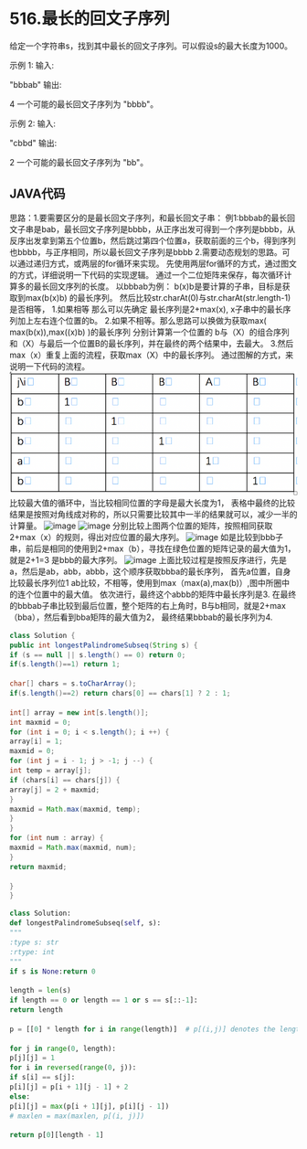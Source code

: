 # 516.最长的回文子序列

给定一个字符串s，找到其中最长的回文子序列。可以假设s的最大长度为1000。

示例 1:
输入:

"bbbab"
输出:

4
一个可能的最长回文子序列为 "bbbb"。

示例 2:
输入:

"cbbd"
输出:

2
一个可能的最长回文子序列为 "bb"。

## JAVA代码  

思路：1.要需要区分的是最长回文子序列，和最长回文子串：
            例1:bbbab的最长回文子串是bab，最长回文子序列是bbbb，从正序出发可得到一个序列是bbbb，从反序出发拿到第五个位置b，然后跳过第四个位置a，获取前面的三个b，得到序列也bbbb，与正序相同，所以最长回文子序列是bbbb
            2.需要动态规划的思路。可以通过递归方式，或两层的for循环来实现。
            先使用两层for循环的方式，通过图文的方式，详细说明一下代码的实现逻辑。
            通过一个二位矩阵来保存，每次循环计算多的最长回文序列的长度。
            以bbbab为例：
            b(x)b是要计算的子串，目标是获取到max(b(x)b) 的最长序列。
            然后比较str.charAt(0)与str.charAt(str.length-1)是否相等，
            1.如果相等 那么可以先确定 最长序列是2+max(x), x子串中的最长序列加上左右连个位置的b。
            2.如果不相等。那么思路可以换做为获取max(  max(b(x)),max((x)b) )的最长序列
                分别计算第一个位置的 b与（X）的组合序列  和（X）与最后一个位置B的最长序列，并在最终的两个结果中，去最大。
            3.然后 max（x）重复上面的流程，获取max（X）中的最长序列。
            通过图解的方式，来说明一下代码的流程。
             ![image](details/image/516-1.png)
             比较最大值的循环中，当比较相同位置的字母是最大长度为1，
             表格中最终的比较结果是按照对角线成对称的，所以只需要比较其中一半的结果就可以，减少一半的计算量。
              ![image](https://github.com/jinshilaoyao/LeetCode/tree/master/details/image/516-2.png)
               ![image](https://github.com/jinshilaoyao/LeetCode/tree/master/details/image/516-3.png)
               分别比较上图两个位置的矩阵，按照相同获取2+max（x）的规则，得出对应位置的最大序列。
              ![image](https://github.com/jinshilaoyao/LeetCode/tree/master/details/image/516-4.png) 
              如是比较到bbb子串，前后是相同的使用到2+max（b），寻找在绿色位置的矩阵记录的最大值为1，就是2+1=3 是bbb的最大序列。
               ![image](https://github.com/jinshilaoyao/LeetCode/tree/master/details/image/516-5.png) 
               上面比较过程是按照反序进行，先是a，然后是ab，abb，abbb，这个顺序获取bbba的最长序列，
               首先a位置，自身比较最长序列位1
               ab比较，不相等，使用到max（max(a),max(b)）,图中所圈中的连个位置中的最大值。
               依次进行，最终这个abbb的矩阵中最长序列是3.
               在最终的bbbab子串比较到最后位置，整个矩阵的右上角时，B与b相同，就是2+max（bba），然后看到bba矩阵的最大值为2，
               最终结果bbbab的最长序列为4.
            
            
            

```Java
class Solution {
public int longestPalindromeSubseq(String s) {
if (s == null || s.length() == 0) return 0;
if(s.length()==1) return 1;

char[] chars = s.toCharArray();
if(s.length()==2) return chars[0] == chars[1] ? 2 : 1;

int[] array = new int[s.length()];
int maxmid = 0;
for (int i = 0; i < s.length(); i ++) {
array[i] = 1;
maxmid = 0;
for (int j = i - 1; j > -1; j --) {
int temp = array[j];
if (chars[i] == chars[j]) {
array[j] = 2 + maxmid;
}
maxmid = Math.max(maxmid, temp);
}
}
for (int num : array) {
maxmid = Math.max(maxmid, num);
}
return maxmid;

}
}
```

```python
class Solution:
def longestPalindromeSubseq(self, s):
"""
:type s: str
:rtype: int
"""
if s is None:return 0

length = len(s)
if length == 0 or length == 1 or s == s[::-1]:
return length

p = [[0] * length for i in range(length)]  # p[(i,j)] denotes the length of the palindromic subsequence in the range from i to j.

for j in range(0, length):
p[j][j] = 1
for i in reversed(range(0, j)):
if s[i] == s[j]:
p[i][j] = p[i + 1][j - 1] + 2
else:
p[i][j] = max(p[i + 1][j], p[i][j - 1])
# maxlen = max(maxlen, p[(i, j)])

return p[0][length - 1]
```
